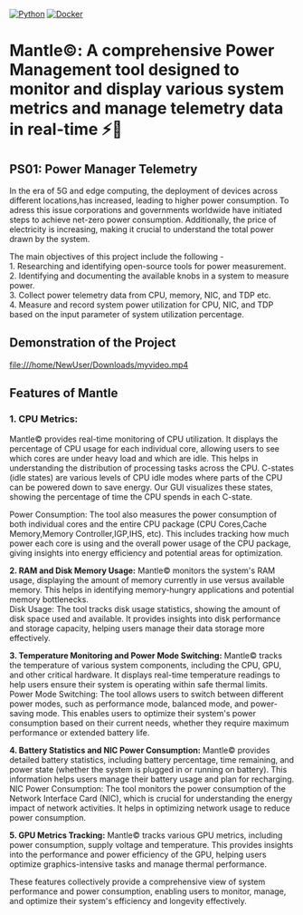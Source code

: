 [![Python](https://img.shields.io/badge/Python-%FF0000FF.svg?style=flat&logo=Python&logoColor=white)](https://www.python.org/)
[![Docker](https://img.shields.io/badge/Docker-%2300D8FF.svg?style=flat&logo=Docker&logoColor=white)](https://www.docker.com/)

# Mantle©: A comprehensive Power Management tool designed to monitor and display various system metrics and manage telemetry data in real-time ⚡🔋
## PS01: Power Manager Telemetry


In the era of 5G and edge computing, the deployment of devices across different locations,has increased, leading to higher power consumption. To adress this issue corporations and governments worldwide have initiated steps to achieve net-zero power consumption. Additionally, the price of electricity is increasing, making it crucial to understand the total power drawn by the system.  

The main objectives of this project include the following -  
    1. Researching and identifying open-source tools for power measurement.  
    2. Identifying and documenting the available knobs in a system to measure power.  
    3. Collect power telemetry data from CPU, memory, NIC, and TDP etc.  
    4. Measure and record system power utilization for CPU, NIC, and TDP based on the input parameter of system utilization percentage.  

## Demonstration of the Project

[file:///home/NewUser/Downloads/myvideo.mp4](https://github.com/user-attachments/assets/a8be6476-c581-4504-938b-dc3137a348ed)

## Features of Mantle
  
### 1. CPU Metrics:
Mantle© provides real-time monitoring of CPU utilization. It displays the percentage of CPU usage for each individual core, allowing users to see which cores are under heavy load and which are idle. This helps in understanding the distribution of processing tasks across the CPU. C-states (idle states) are various levels of CPU idle modes where parts of the CPU can be powered down to save energy. Our GUI visualizes these states, showing the percentage of time the CPU spends in each C-state.  
  
Power Consumption: The tool also measures the power consumption of both individual cores and the entire CPU package (CPU Cores,Cache Memory,Memory Controller,IGP,IHS, etc). This includes tracking how much power each core is using and the overall power usage of the CPU package, giving insights into energy efficiency and potential areas for optimization.   

**2. RAM and Disk Memory Usage:** Mantle© monitors the system's RAM usage, displaying the amount of memory currently in use versus available memory. This helps in identifying memory-hungry applications and potential memory bottlenecks.  
Disk Usage: The tool tracks disk usage statistics, showing the amount of disk space used and available. It provides insights into disk performance and storage capacity, helping users manage their data storage more effectively.  
  
**3. Temperature Monitoring and Power Mode Switching:** Mantle© tracks the temperature of various system components, including the CPU, GPU, and other critical hardware. It displays real-time temperature readings to help users ensure their system is operating within safe thermal limits.  
Power Mode Switching: The tool allows users to switch between different power modes, such as performance mode, balanced mode, and power-saving mode. This enables users to optimize their system's power consumption based on their current needs, whether they require maximum performance or extended battery life.  
  
**4. Battery Statistics and NIC Power Consumption:** Mantle© provides detailed battery statistics, including battery percentage, time remaining, and power state (whether the system is plugged in or running on battery). This information helps users manage their battery usage and plan for recharging.
NIC Power Consumption: The tool monitors the power consumption of the Network Interface Card (NIC), which is crucial for understanding the energy impact of network activities. It helps in optimizing network usage to reduce power consumption.
  
**5. GPU Metrics Tracking:** Mantle© tracks various GPU metrics, including power consumption, supply voltage and temperature. This provides insights into the performance and power efficiency of the GPU, helping users optimize graphics-intensive tasks and manage thermal performance.  
  
These features collectively provide a comprehensive view of system performance and power consumption, enabling users to monitor, manage, and optimize their system's efficiency and longevity effectively.

















